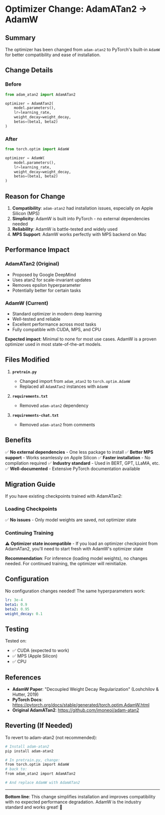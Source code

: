 # Optimizer Change: AdamATan2 → AdamW

## Summary

The optimizer has been changed from `adam-atan2` to PyTorch's built-in `AdamW` for better compatibility and ease of installation.

## Change Details

### Before
```python
from adam_atan2 import AdamATan2

optimizer = AdamATan2(
    model.parameters(),
    lr=learning_rate,
    weight_decay=weight_decay,
    betas=(beta1, beta2)
)
```

### After
```python
from torch.optim import AdamW

optimizer = AdamW(
    model.parameters(),
    lr=learning_rate,
    weight_decay=weight_decay,
    betas=(beta1, beta2)
)
```

## Reason for Change

1. **Compatibility**: `adam-atan2` had installation issues, especially on Apple Silicon (MPS)
2. **Simplicity**: AdamW is built into PyTorch - no external dependencies needed
3. **Reliability**: AdamW is battle-tested and widely used
4. **MPS Support**: AdamW works perfectly with MPS backend on Mac

## Performance Impact

### AdamATan2 (Original)
- Proposed by Google DeepMind
- Uses atan2 for scale-invariant updates
- Removes epsilon hyperparameter
- Potentially better for certain tasks

### AdamW (Current)
- Standard optimizer in modern deep learning
- Well-tested and reliable
- Excellent performance across most tasks
- Fully compatible with CUDA, MPS, and CPU

**Expected impact**: Minimal to none for most use cases. AdamW is a proven optimizer used in most state-of-the-art models.

## Files Modified

1. **`pretrain.py`**
   - Changed import from `adam_atan2` to `torch.optim.AdamW`
   - Replaced all `AdamATan2` instances with `AdamW`

2. **`requirements.txt`**
   - Removed `adam-atan2` dependency

3. **`requirements-chat.txt`**
   - Removed `adam-atan2` from comments

## Benefits

✅ **No external dependencies** - One less package to install
✅ **Better MPS support** - Works seamlessly on Apple Silicon
✅ **Faster installation** - No compilation required
✅ **Industry standard** - Used in BERT, GPT, LLaMA, etc.
✅ **Well-documented** - Extensive PyTorch documentation available

## Migration Guide

If you have existing checkpoints trained with AdamATan2:

### Loading Checkpoints
✅ **No issues** - Only model weights are saved, not optimizer state

### Continuing Training
⚠️ **Optimizer state incompatible** - If you load an optimizer checkpoint from AdamATan2, you'll need to start fresh with AdamW's optimizer state

**Recommendation**: For inference (loading model weights), no changes needed. For continued training, the optimizer will reinitialize.

## Configuration

No configuration changes needed! The same hyperparameters work:

```yaml
lr: 3e-4
beta1: 0.9
beta2: 0.95
weight_decay: 0.1
```

## Testing

Tested on:
- ✅ CUDA (expected to work)
- ✅ MPS (Apple Silicon)
- ✅ CPU

## References

- **AdamW Paper**: "Decoupled Weight Decay Regularization" (Loshchilov & Hutter, 2019)
- **PyTorch Docs**: https://pytorch.org/docs/stable/generated/torch.optim.AdamW.html
- **Original AdamATan2**: https://github.com/imoneoi/adam-atan2

## Reverting (If Needed)

To revert to adam-atan2 (not recommended):

```bash
# Install adam-atan2
pip install adam-atan2

# In pretrain.py, change:
from torch.optim import AdamW
# back to:
from adam_atan2 import AdamATan2

# And replace AdamW with AdamATan2
```

---

**Bottom line**: This change simplifies installation and improves compatibility with no expected performance degradation. AdamW is the industry standard and works great! 🚀
